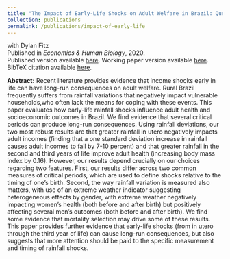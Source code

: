 ```yaml
---
title: "The Impact of Early-Life Shocks on Adult Welfare in Brazil: Questions of Measurement and Timing"
collection: publications
permalink: /publications/impact-of-early-life
---
```

with Dylan Fitz<br>
Published in <i>Economics & Human Biology</i>, 2020.<br>
Published version available [here](https://www.sciencedirect.com/science/article/pii/S1570677X19301807). Working paper version available [here](https://rileyleague.github.io/files/measurement.pdf). BibTeX citation available [here](https://rileyleague.github.io/bibfiles/fitz2020impact.md).

**Abstract:** Recent literature provides evidence that income shocks early in life can have long-run consequences on adult welfare. Rural Brazil frequently suffers from rainfall variations that negatively impact vulnerable households,who often lack the means for coping with these events.  This paper evaluates how early-life rainfall shocks influence adult health and socioeconomic outcomes in Brazil. We find evidence that several critical periods can produce long-run consequences. Using rainfall deviations, our two most robust results are that greater rainfall in utero negatively impacts adult incomes (finding that a one standard deviation increase in rainfall causes adult incomes to fall by 7-10 percent) and that greater rainfall in the second and third years of life improve adult health (increasing body mass index by 0.16). However, our results depend crucially on our choices regarding two features. First, our results differ across two common measures of critical periods, which are used to define shocks relative to the timing of one’s birth. Second, the way rainfall variation is measured also matters, with use of an extreme weather indicator suggesting heterogeneous effects by gender, with extreme weather negatively impacting women’s health (both before and after birth) but positively affecting several men’s outcomes (both before and after birth). We find some evidence that mortality selection may drive some of these results. This paper provides further evidence that early-life shocks (from in utero through the third year of life) can cause long-run consequences, but also suggests that more attention should be paid to the specific measurement and timing of rainfall shocks.
